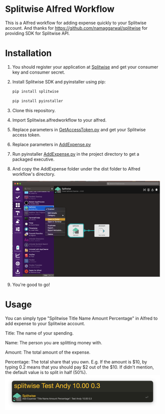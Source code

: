 # Splitwise Alfred Workflow
This is a Alfred workflow for adding expense quickly to your Splitwise account. And thanks for https://github.com/namaggarwal/splitwise for providing SDK for Splitwise API.

# Installation

1. You should register your application at [Splitwise](https://secure.splitwise.com/oauth_clients) and get your consumer key and consumer secret.

2. Install Splitwise SDK and pyinstaller using pip:

   ```bash
   pip install splitwise
   ```

   ```bash
   pip install pyinstaller
   ```

3. Clone this repository.

4. Import Splitwise.alfredworkflow to your alfred.

5. Replace parameters in [GetAccessToken.py](http://getaccesstoken.py/) and get your Splitwise access token.

6. Replace parameters in [AddExpense.py](http://addexpense.py/)

7. Run pyinstaller [AddExpense.py](http://addexpense.py/) in the project directory to get a packaged executive.

8. And copy the AddExpense folder under the dist folder to Alfred workflow's directory.

   ![Screen Shot 2020-06-03 at 8.34.15 PM](./Screenshots/Demo1.png?raw=true)

9. You're good to go!

# Usage

You can simply type "Splitwise Title Name Amount Percentage" in Alfred to add expense to your Splitwise account.

Title: The name of your spending.

Name: The person you are splitting money with.

Amount: The total amount of the expense.

Percentage: The total share that you own. E.g. If the amount is \$10, by typing 0.2 means that you should pay \$2 out of the $10. If didn't mention, the default value is to split in half (50%).![Screen Shot 2020-06-03 at 8.23.01 PM](./Screenshots/Demo2.png?raw=true)